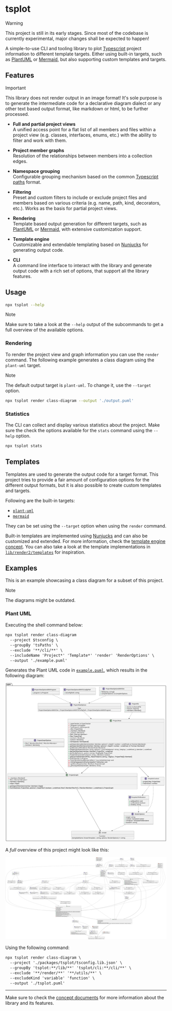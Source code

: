 # tsplot

> [!WARNING]  
> This project is still in its early stages. Since most of the codebase is currently experimental, major changes shall be expected to happen!

A simple-to-use CLI and tooling library to plot [Typescript][web-ts] project information to different template targets. Either using built-in targets, such as [PlantUML][web-puml] or [Mermaid][web-mmd], but also supporting custom templates and targets.

  [web-ts]: https://www.typescriptlang.org
  [web-puml]: https://plantuml.com
  [web-mmd]: https://mermaid.js.org/

## Features

> [!IMPORTANT]  
> This library does not render output in an image format! It's sole purpose is to generate the intermediate code for a declarative diagram dialect or any other text based output format, like markdown or html, to be further processed.

- **Full and partial project views** <br>
  A unified access point for a flat list of all members and files within a project view (e.g. classes, interfaces, enums, etc.) with the ability to filter and work with them.

- **Project member graphs** <br>
  Resolution of the relationships between members into a collection edges.

- **Namespace grouping** <br>
  Configurable grouping mechanism based on the common [Typescript paths][web-ts-paths] format.

- **Filtering** <br>
  Preset and custom filters to include or exclude project files and members based on various criteria (e.g. name, path, kind, decorators, etc.). Works as the basis for partial project views.

- **Rendering** <br>
  Template based output generation for different targets, such as [PlantUML][web-puml] or [Mermaid][web-mmd], with extensive customization support.

- **Template engine** <br>
  Customizable and extendable templating based on [Nunjucks][web-njk] for generating output code.

- **CLI** <br>
  A command line interface to interact with the library and generate output code with a rich set of options, that support all the library features.

  [web-ts-paths]: https://www.typescriptlang.org/tsconfig/#paths
  [web-njk]: https://mozilla.github.io/nunjucks/

## Usage

```bash
npx tsplot --help
```

> [!NOTE]  
> Make sure to take a look at the `--help` output of the subcommands to get a full overview of the available options.

### Rendering

To render the project view and graph information you can use the `render` command. The following example generates a class diagram using the `plant-uml` target.

> [!NOTE]  
> The default output target is `plant-uml`. To change it, use the `--target` option.

```bash
npx tsplot render class-diagram --output './output.puml'
```

### Statistics

The CLI can collect and display various statistics about the project. Make sure the check the options available for the `stats` command using the `--help` option.

```bash
npx tsplot stats
```

## Templates

Templates are used to generate the output code for a target format. This project tries to provide a fair amount of configuration options for the different output formats, but it is also possible to create custom templates and targets.

Following are the built-in targets:

- [`plant-uml`][web-puml]
- [`mermaid`][web-mmd]

They can be set using the `--target` option when using the `render` command.

Built-in templates are implemented using [Nunjucks][web-njk] and can also be customized and extended. For more information, check the [template engine concept](./docs/concepts/TEMPLATE_ENGINE.md). You can also take a look at the template implementations in [`lib/render2/templates`](./packages/tsplot/src/lib/render2/templates) for inspiration.

## Examples

This is an example showcasing a class diagram for a subset of this project.

> [!NOTE]  
> The diagrams might be outdated.

### Plant UML

Executing the shell command below:

```shell
npx tsplot render class-diagram 
  --project $tsconfig \
  --groupBy 'tsPaths' \
  --exclude '**/cli/**' \
  --includeName 'Project*' 'Template*' 'render' 'RenderOptions' \
  --output './example.puml'
```

Generates the Plant UML code in [`example.puml`](assets/puml/example.puml), which results in the following diagram:

![example](assets/svg/example.svg)

A _full_ overview of this project might look like this:

![tsplot](assets/svg/tsplot.svg)

Using the following command:

```shell
npx tsplot render class-diagram \
  --project './packages/tsplot/tsconfig.lib.json' \
  --groupBy 'tsplot:**/lib/**' 'tsplot/cli:**/cli/**' \
  --exclude '**/render/**' '**/utils/**' \
  --excludeKind 'variable' 'function' \
  --output './tsplot.puml'
```

---

Make sure to check the [concept documents](./docs/concepts) for more information about the library and its features.
